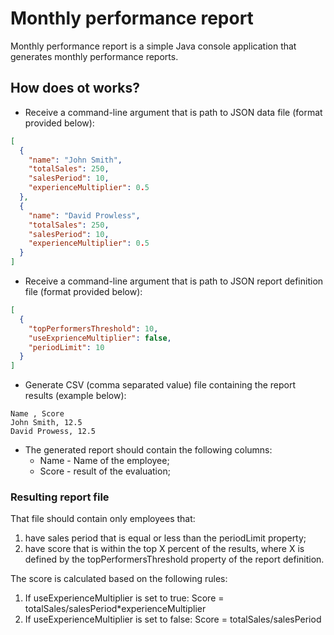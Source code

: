 # Monthly performance report

Monthly performance report is a simple Java console application that generates monthly performance reports.
## How does ot works?

 - Receive a command-line argument that is path to JSON data file (format provided
below):

```json
[
  {
    "name": "John Smith",
    "totalSales": 250,
    "salesPeriod": 10,
    "experienceMultiplier": 0.5
  },
  {
    "name": "David Prowless",
    "totalSales": 250,
    "salesPeriod": 10,
    "experienceMultiplier": 0.5
  }
]
```
- Receive a command-line argument that is path to JSON report definition file (format
  provided below):

```json
[
  {
    "topPerformersThreshold": 10,
    "useExprienceMultiplier": false,
    "periodLimit": 10
  }
]
```

- Generate CSV (comma separated value) file containing the report results (example
  below):
 
```text
Name , Score
John Smith, 12.5
David Prowess, 12.5
``` 
- The generated report should contain the following columns:
    - Name - Name of the employee;
    - Score - result of the evaluation;
    
### Resulting report file
That file should contain only employees that:
1. have sales period that is equal or less than the periodLimit property;
2. have score that is within the top X percent of the results, where X is defined by the
topPerformersThreshold property of the report definition.

The score is calculated based on the following rules:
1. If useExperienceMultiplier is set to true:
Score = totalSales/salesPeriod*experienceMultiplier
2. If useExperienceMultiplier is set to false:
Score = totalSales/salesPeriod
  
